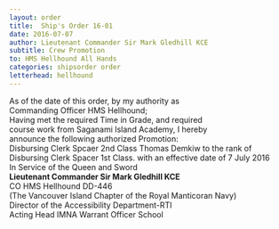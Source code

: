 ```yaml
---
layout: order
title:  Ship's Order 16-01
date: 2016-07-07
author: Lieutenant Commander Sir Mark Gledhill KCE
subtitle: Crew Promotion
to: HMS Hellhound All Hands
categories: shipsorder order
letterhead: hellhound
---
```



As of the date of this order, by my authority as  
Commanding Officer HMS Hellhound;  
Having met the required Time in Grade, and required  
course work from Saganami Island Academy, I hereby  
announce the following authorized Promotion:  
Disbursing Clerk Spcaer 2nd Class Thomas Demkiw to the rank of Disbursing Clerk Spacer 1st Class. with an effective date of 7 July 2016  
In Service of the Queen and Sword  
**Lieutenant Commander Sir Mark Gledhill KCE**  
CO HMS Hellhound DD-446   
(The Vancouver Island Chapter of the Royal Manticoran Navy)  
Director of the Accessibility Department-RTI  
Acting Head IMNA Warrant Officer School  